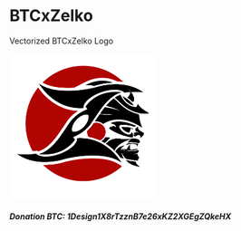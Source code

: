 # BTCxZelko
Vectorized BTCxZelko Logo

<img src="https://raw.githubusercontent.com/cryptodesigner/BTCxZelko/master/1x/logo-3.png" width="256">


##### Donation BTC: 1Design1X8rTzznB7e26xKZ2XGEgZQkeHX
